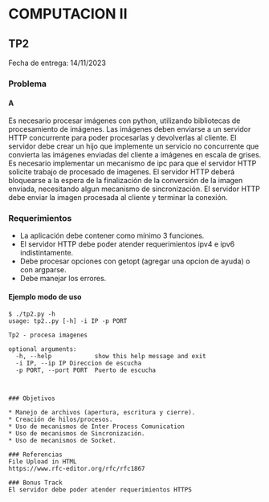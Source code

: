 # COMPUTACION II


## TP2

Fecha de entrega: 14/11/2023


### Problema

#### A
Es necesario procesar imágenes con python, utilizando bibliotecas de procesamiento de imágenes.
Las imágenes deben enviarse a un servidor HTTP concurrente para poder procesarlas y devolverlas al cliente.
El servidor debe crear un hijo que implemente un servicio no concurrente que convierta las imágenes enviadas del cliente a imágenes en escala de grises.
Es necesario implementar un mecanismo de ipc para que el servidor HTTP solicite trabajo de procesado de imagenes.
El servidor HTTP deberá bloquearse a la espera de la finalización de la conversión de la imagen enviada, necesitando algun mecanismo de sincronización.
El servidor HTTP debe enviar la imagen procesada al cliente y terminar la conexión.


### Requerimientos

* La aplicación debe contener como mínimo 3 funciones.
* El servidor HTTP debe poder atender requerimientos ipv4 e ipv6 indistintamente.
* Debe procesar opciones con getopt (agregar una opcion de ayuda) o con argparse. 
* Debe manejar los errores.


#### Ejemplo modo de uso

~~~~~~~~~~~~~~~~~~~
$ ./tp2.py -h
usage: tp2..py [-h] -i IP -p PORT

Tp2 - procesa imagenes

optional arguments:
  -h, --help            show this help message and exit
  -i IP, --ip IP Direccion de escucha
  -p PORT, --port PORT  Puerto de escucha



### Objetivos

* Manejo de archivos (apertura, escritura y cierre).
* Creación de hilos/procesos.
* Uso de mecanismos de Inter Process Comunication
* Uso de mecanismos de Sincronización.
* Uso de mecanismos de Socket.

### Referencias
File Upload in HTML
https://www.rfc-editor.org/rfc/rfc1867

### Bonus Track
El servidor debe poder atender requerimientos HTTPS

